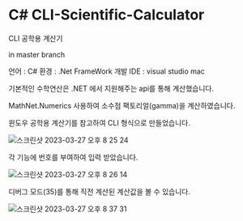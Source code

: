 # C# CLI-Scientific-Calculator

CLI 공학용 계산기

in master branch

언어 : C# 
환경 : .Net FrameWork 
개발 IDE : visual studio mac

기본적인 수학연산은 .NET 에서 지원해주는 api를 통해 계산했습니다.

MathNet.Numerics 사용하여 소수점 팩토리얼(gamma)을 계산하였습니다.




윈도우 공학용 계산기를 참고하여 CLI 형식으로 만들었습니다.

![스크린샷 2023-03-27 오후 8 25 24](https://user-images.githubusercontent.com/101074004/227930785-b648edc6-5bf6-4772-a82b-3fad87570e7e.png)




각 기능에 번호를 부여하여 입력 받았습니다.

![스크린샷 2023-03-27 오후 8 26 14](https://user-images.githubusercontent.com/101074004/227931796-e31f8605-b2ab-4246-97ba-e615ac354a0b.png)




디버그 모드(35)를 통해 직전 계산된 계산값을 볼 수 있습니다.

![스크린샷 2023-03-27 오후 8 37 31](https://user-images.githubusercontent.com/101074004/227933080-ffa1d265-f3ee-4f8f-9b6e-51d593dc7a3b.png)



